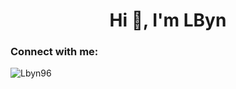 <h1 align="center">Hi 👋, I'm LByn</h1>

<h3 align="left">Connect with me:</h3>
<p align="left">
</p>


<p><img align="center" src="https://github-readme-streak-stats.herokuapp.com/?user=Lbyn96&" alt="Lbyn96" /></p>
